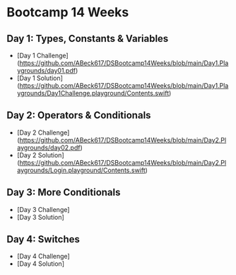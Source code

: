 # Bootcamp 14 Weeks

## Day 1: Types, Constants & Variables

* [Day 1 Challenge] (https://github.com/ABeck617/DSBootcamp14Weeks/blob/main/Day1.Playgrounds/day01.pdf)
* [Day 1 Solution] (https://github.com/ABeck617/DSBootcamp14Weeks/blob/main/Day1.Playgrounds/Day1Challenge.playground/Contents.swift)
 
## Day 2: Operators & Conditionals
* [Day 2 Challenge] (https://github.com/ABeck617/DSBootcamp14Weeks/blob/main/Day2.Playgrounds/day02.pdf)
* [Day 2 Solution]  (https://github.com/ABeck617/DSBootcamp14Weeks/blob/main/Day2.Playgrounds/Login.playground/Contents.swift)


## Day 3: More Conditionals
* [Day 3 Challenge]
* [Day 3 Solution]

## Day 4: Switches
* [Day 4 Challenge]
* [Day 4 Solution]

